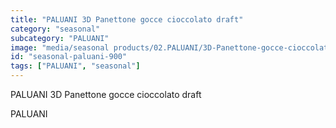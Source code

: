 ```yaml
---
title: "PALUANI 3D Panettone gocce cioccolato draft"
category: "seasonal"
subcategory: "PALUANI"
image: "media/seasonal products/02.PALUANI/3D-Panettone-gocce-cioccolato_draft.jpg"
id: "seasonal-paluani-900"
tags: ["PALUANI", "seasonal"]
---
```


PALUANI 3D Panettone gocce cioccolato draft

PALUANI
